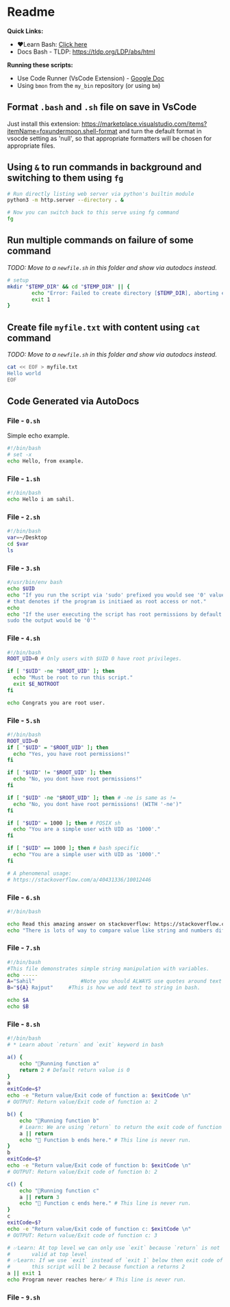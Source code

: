 # Readme

**Quick Links:**

- ❤️Learn Bash: [Click here](https://github.com/sahilrajput03/sahilrajput03/blob/main/learn-bash.md)
- Docs Bash - TLDP: https://tldp.org/LDP/abs/html

**Running these scripts:**

- Use Code Runner (VsCode Extension) - [Google Doc](https://docs.google.com/document/d/1xLXMFJSQide-kGKkkDRA2sjpApDR-eBlddl0cWyZJOE/edit?tab=t.0#heading=h.i48pxvjshf90)
- Using `bmon` from the `my_bin` repository (or using `bm`)

## Format `.bash` and `.sh` file on save in VsCode

Just install this extension: https://marketplace.visualstudio.com/items?itemName=foxundermoon.shell-format and turn the default format in vsocde setting as 'null', so that appropriate formatters will be chosen for appropriate files.

## Using `&` to run commands in background and switching to them using `fg`

```bash
# Run directly listing web server via python's builtin module
python3 -m http.server --directory . &

# Now you can switch back to this serve using fg command
fg
```

## Run multiple commands on failure of some command

*TODO: Move to a `newfile.sh` in this folder and show via autodocs instead.*

```bash
# setup
mkdir "$TEMP_DIR" && cd "$TEMP_DIR" || {
		echo "Error: Failed to create directory [$TEMP_DIR], aborting early"
        exit 1
}
```

## Create file `myfile.txt` with content using `cat` command

*TODO: Move to a `newfile.sh` in this folder and show via autodocs instead.*

```bash
cat << EOF > myfile.txt
Hello world
EOF
```

## Code Generated via AutoDocs

### File - `0.sh`

Simple echo example.

<!-- MARKDOWN-AUTO-DOCS:START (CODE:src=./0.sh) -->
<!-- The below code snippet is automatically added from ./0.sh -->
```sh
#!/bin/bash
# set -x
echo Hello, from example.
```
<!-- MARKDOWN-AUTO-DOCS:END -->

### File - `1.sh`

<!-- MARKDOWN-AUTO-DOCS:START (CODE:src=./1.sh) -->
<!-- The below code snippet is automatically added from ./1.sh -->
```sh
#!/bin/bash
echo Hello i am sahil.
```
<!-- MARKDOWN-AUTO-DOCS:END -->

### File - `2.sh`

<!-- MARKDOWN-AUTO-DOCS:START (CODE:src=./2.sh) -->
<!-- The below code snippet is automatically added from ./2.sh -->
```sh
#!/bin/bash
var=~/Desktop
cd $var
ls
```
<!-- MARKDOWN-AUTO-DOCS:END -->

### File - `3.sh`

<!-- MARKDOWN-AUTO-DOCS:START (CODE:src=./3.sh) -->
<!-- The below code snippet is automatically added from ./3.sh -->
```sh
#/usr/bin/env bash
echo $UID
echo "If you run the script via 'sudo' prefixed you would see '0' value because
# that denotes if the program is initiaed as root access or not."
echo
echo "If the user executing the script has root permissions by default then wihout
sudo the output would be '0'"
```
<!-- MARKDOWN-AUTO-DOCS:END -->

### File - `4.sh`

<!-- MARKDOWN-AUTO-DOCS:START (CODE:src=./4.sh) -->
<!-- The below code snippet is automatically added from ./4.sh -->
```sh
#!/bin/bash
ROOT_UID=0 # Only users with $UID 0 have root privileges.

if [ "$UID" -ne "$ROOT_UID" ]; then
  echo "Must be root to run this script."
  exit $E_NOTROOT
fi

echo Congrats you are root user.
```
<!-- MARKDOWN-AUTO-DOCS:END -->

### File - `5.sh`

<!-- MARKDOWN-AUTO-DOCS:START (CODE:src=./5.sh) -->
<!-- The below code snippet is automatically added from ./5.sh -->
```sh
#!/bin/bash
ROOT_UID=0
if [ "$UID" = "$ROOT_UID" ]; then
  echo "Yes, you have root permissions!"
fi

if [ "$UID" != "$ROOT_UID" ]; then
  echo "No, you dont have root permissions!"
fi

if [ "$UID" -ne "$ROOT_UID" ]; then # -ne is same as !=
  echo "No, you dont have root permissions! (WITH '-ne')"
fi

if [ "$UID" = 1000 ]; then # POSIX sh
  echo "You are a simple user with UID as '1000'."
fi

if [ "$UID" == 1000 ]; then # bash specific
  echo "You are a simple user with UID as '1000'."
fi

# A phenomenal usage:
# https://stackoverflow.com/a/40431336/10012446
```
<!-- MARKDOWN-AUTO-DOCS:END -->

### File - `6.sh`

<!-- MARKDOWN-AUTO-DOCS:START (CODE:src=./6.sh) -->
<!-- The below code snippet is automatically added from ./6.sh -->
```sh
#!/bin/bash

echo Read this amazing answer on stackoverflow: https://stackoverflow.com/a/40431336/10012446
echo "There is lots of way to compare value like string and numbers differenctly and using the C way i.e., == operator as well."
```
<!-- MARKDOWN-AUTO-DOCS:END -->

### File - `7.sh`

<!-- MARKDOWN-AUTO-DOCS:START (CODE:src=./7.sh) -->
<!-- The below code snippet is automatically added from ./7.sh -->
```sh
#!/bin/bash
#This file demonstrates simple string manipulation with variables.
echo -----
A="Sahil" 				#Note you should ALWAYS use quotes around text when assigning it to variable.
B="${A} Rajput"  	#This is how we add text to string in bash.

echo $A
echo $B
```
<!-- MARKDOWN-AUTO-DOCS:END -->

### File - `8.sh`

<!-- MARKDOWN-AUTO-DOCS:START (CODE:src=./8.sh) -->
<!-- The below code snippet is automatically added from ./8.sh -->
```sh
#!/bin/bash
# * Learn about `return` and `exit` keyword in bash

a() {
    echo "🚀Running function a"
    return 2 # Default return value is 0
}
a
exitCode=$?
echo -e "Return value/Exit code of function a: $exitCode \n"
# OUTPUT: Return value/Exit code of function a: 2

b() {
    echo "🚀Running function b"
    # Learn: We are using `return` to return the exit code of function a
    a || return
    echo "🎉 Function b ends here." # This line is never run.
}
b
exitCode=$?
echo -e "Return value/Exit code of function b: $exitCode \n"
# OUTPUT: Return value/Exit code of function b: 2

c() {
    echo "🚀Running function c"
    a || return 3
    echo "🎉 Function c ends here." # This line is never run.
}
c
exitCode=$?
echo -e "Return value/Exit code of function c: $exitCode \n"
# OUTPUT: Return value/Exit code of function c: 3

# ✅Learn: At top level we can only use `exit` because `return` is not
#       valid at top level
# ✅Learn: If we use `exit` instead of `exit 1` below then exit code of
#       this script will be 2 because function a returns 2
a || exit 1
echo Program never reaches here✅ # This line is never run.
```
<!-- MARKDOWN-AUTO-DOCS:END -->

### File - `9.sh`

<!-- MARKDOWN-AUTO-DOCS:START (CODE:src=./8.sh) -->
<!-- MARKDOWN-AUTO-DOCS:END -->